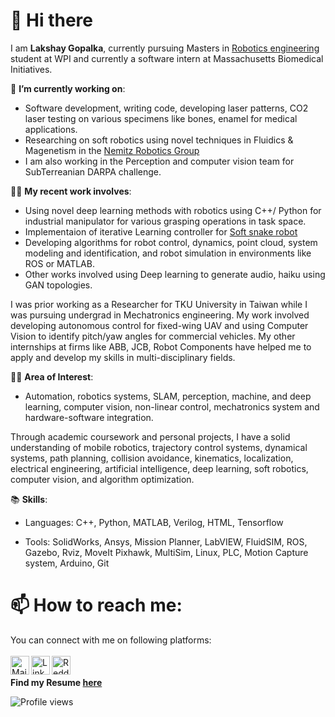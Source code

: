 <h1> 👋 Hi there </h1>

I am <strong>Lakshay Gopalka</strong>, currently pursuing Masters in <a href="https://www.wpi.edu/academics/departments/robotics-engineering">Robotics engineering</a> student at WPI and currently a software intern at Massachusetts Biomedical Initiatives. 
  
🔭 <strong>I’m currently working on</strong></strong></strong></strong>: 
- Software development, writing code, developing laser patterns, CO2 laser testing on various specimens like bones, enamel for medical applications. 
- Researching on soft robotics using novel techniques in Fluidics & Magenetism in the <a href="https://nemitzroboticsgroup.com">Nemitz Robotics Group</a>
- I am also working in the Perception and computer vision team for SubTerreanian DARPA challenge.

👨‍💻 <strong>My recent work involves</strong></strong></strong>: 
- Using novel deep learning methods with robotics using C++/ Python for industrial manipulator for various grasping operations in task space. 
- Implementaion of iterative Learning controller for <a href="http://softrobotics.wpi.edu/research.php">Soft snake robot</a>  
- Developing algorithms for robot control, dynamics, point cloud, system modeling and identification, and robot simulation in environments like ROS or MATLAB. 
- Other works involved using Deep learning to generate audio, haiku using GAN topologies.

I was prior working as a Researcher for TKU University in Taiwan while I was pursuing undergrad in Mechatronics engineering. My work involved developing autonomous control for fixed-wing UAV and using Computer Vision to identify pitch/yaw angles for commercial vehicles. My other internships at firms like ABB, JCB, Robot Components have helped me to apply and develop my skills in multi-disciplinary fields.

🕵️‍♂️ <strong>Area of Interest</strong></strong>:

- Automation, robotics systems, SLAM, perception, machine, and deep learning, computer vision, non-linear control, mechatronics system and hardware-software integration.

Through academic coursework and personal projects, I have a solid understanding of mobile robotics, trajectory control systems, dynamical systems, path planning, collision avoidance, kinematics, localization, electrical engineering, artificial intelligence, deep learning, soft robotics, computer vision, and algorithm optimization.

📚 <strong>Skills</strong>:

- Languages: C++, Python, MATLAB, Verilog, HTML, Tensorflow

- Tools: SolidWorks, Ansys, Mission Planner, LabVIEW, FluidSIM, ROS, Gazebo, Rviz, MoveIt Pixhawk, MultiSim, Linux, PLC, Motion Capture system, Arduino, Git


<h1> 📫 How to reach me: </h1>
You can connect with me on following platforms:
<br> 

<br>
<a href="mailto:lgopalka@wpi.edu"> 
  <img align="left" alt="Mail" width="30px" src="https://cdn.jsdelivr.net/npm/simple-icons@3.3.0/icons/microsoftoutlook.svg" />
</a>
<a href="https://www.linkedin.com/in/lgopalka/">
  <img align="left" alt="Linkedin" width="30px" src="https://cdn.jsdelivr.net/npm/simple-icons@v3/icons/linkedin.svg" />
</a>
<a href="https://www.youtube.com/user/lakshaygopalka">
  <img align="left" alt="Reddit" width="30px" src="https://cdn.jsdelivr.net/npm/simple-icons@3.3.0/icons/youtube.svg" />
</a>
<br>

<br>
<strong>Find my Resume <a href="https://drive.google.com/file/d/1gPj3E_Uor90aAaJNdystO7WQ0l76fjBP/view?usp=sharing" target="_blank">here</a></strong>

![Profile views](https://gpvc.arturio.dev/glakshay) 

<!--
**glakshay/glakshay** is a ✨ _special_ ✨ repository because its `README.md` (this file) appears on your GitHub profile.

Here are some ideas to get you started:

- 🔭 I’m currently working on ...
- 🌱 I’m currently learning ...
- 👯 I’m looking to collaborate on ...
- 🤔 I’m looking for help with ...
- 💬 Ask me about ...
- 📫 How to reach me: ...
- 😄 Pronouns: ...
- ⚡ Fun fact: ...

![GitHub stats](https://github-readme-stats.vercel.app/api?username=glakshay&show_icons=true)
-->
